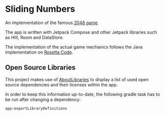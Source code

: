 # Sliding Numbers

An implementation of the famous [2048 game](https://en.wikipedia.org/wiki/2048_(video_game)).

The app is written with Jetpack Compose and other Jetpack libraries such as Hilt, Room and
DataStore.

The implementation of the actual game mechanics follows the Java implementation on
[Rosetta Code](https://rosettacode.org/wiki/2048#Java).

## Open Source Libraries

This project makes use of [AboutLibraries](https://github.com/mikepenz/AboutLibraries) to display a
list of used open source dependencies and their licenses within the app.

In order to keep this information up-to-date, the following gradle task has to be run after
changing a dependency:

```
app:exportLibraryDefinitions
```